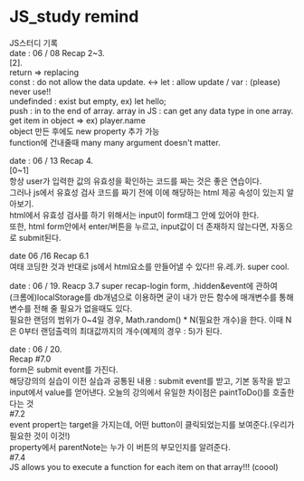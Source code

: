 # JS_study remind  
JS스터디 기록  
date : 06 / 08 Recap 2~3.  
[2].  
return => replacing  
const : do not allow the data update. <-> let : allow update  / var : (please) never use!!  
undefinded : exist but empty, ex) let hello;  
push : in to the end of array. 
array in JS : can get any data type in one array.  
get item in object => ex) player.name  
object 만든 후에도 new property 추가 가능  
function에 건내줄때 many many argument doesn't matter.  

date : 06 / 13 Recap 4.  
[0~1]  
항상 user가 입력한 값의 유효성을 확인하는 코드를 짜는 것은 좋은 연습이다.  
그러나 js에서 유효성 검사 코드를 짜기 전에 이에 해당하는 html 제공 속성이 있는지 알아보기.  
html에서 유효성 검사를 하기 위해서는 input이 form태그 안에 있어야 한다.  
또한, html form안에서 enter/버튼을 누르고, input값이 더 존재하지 않는다면, 자동으로 submit된다.  

date 06 /16 Recap 6.1  
여태 코딩한 것과 반대로 js에서 html요소를 만들어낼 수 있다!! 유.레.카. super cool. 



date : 06 / 19. 
Reacp 3.7 super recap-login form, .hidden&event에 관하여  
(크롬에)localStorage를 db개념으로 이용하면 굳이 내가 만든 함수에 매개변수를 통해 변수를 전해 줄 필요가 없을때도 있다.  
필요한 랜덤의 범위가 0~4일 경우, Math.random() * N(필요한 개수)을 한다. 이때 N은 0부터 랜덤출력의 최대값까지의 개수(예제의 경우 : 5)가 된다.  


date : 06 / 20.  
Recap #7.0  
form은 submit event를 가진다.  
해당강의의 실습이 이전 실습과 공통된 내용 : submit event를 받고, 기본 동작을 받고 input에서 value를 얻어낸다. 오늘의 강의에서 유일한 차이점은 paintToDo()를 호출한다는 것  
#7.2  
event propert는 target을 가지는데, 어떤 button이 클릭되었는지를 보여준다.(우리가 필요한 것이 이것!)  
property에서 parentNote는 누가 이 버튼의 부모인지를 알려준다.  
#7.4  
JS allows you to execute a function for each item on that array!!! (coool)  
